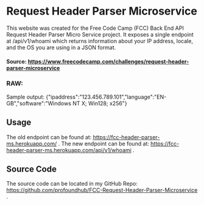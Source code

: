 # Request Header Parser Microservice

This website was created for the Free Code Camp (FCC) Back End API Request Header Parser Micro Service project. It exposes a single endpoint at /api/v1/whoami which returns information about your IP address, locale, and the OS you are using in a JSON format.

#### Source: https://www.freecodecamp.com/challenges/request-header-parser-microservice

### RAW:
Sample output: {"ipaddress":"123.456.789.101","language":"EN-GB","software":"Windows NT X; Win128; x256"}

## Usage
The old endpoint can be found at: https://fcc-header-parser-ms.herokuapp.com/ .
The new endpoint can be found at: https://fcc-header-parser-ms.herokuapp.com/api/v1/whoami .

## Source Code
The source code can be located in my GitHub Repo: https://github.com/profoundhub/FCC-Request-Header-Parser-Microservice .
